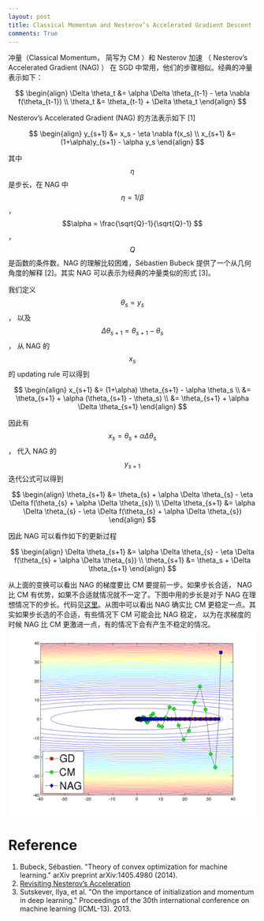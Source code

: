```yaml
---
layout: post
title: Classical Momentum and Nesterov’s Accelerated Gradient Descent
comments: True
---
```


冲量（Classical Momentum， 简写为 CM ）和 Nesterov 加速 （ Nesterov’s Accelerated Gradient (NAG) ） 在 SGD 中常用，他们的步骤相似。经典的冲量表示如下：

$$
\begin{align}
\Delta \theta_t &= \alpha \Delta \theta_{t-1} - \eta \nabla f(\theta_{t-1}) \\
\theta_t &= \theta_{t-1} + \Delta \theta_t
\end{align}
$$

Nesterov’s Accelerated Gradient (NAG) 的方法表示如下 [1]

$$
\begin{align}
y_{s+1} &= x_s - \eta \nabla f(x_s) \\
x_{s+1} &= (1+\alpha)y_{s+1} - \alpha y_s
\end{align}
$$

其中 $$ \eta $$ 是步长，在 NAG 中 $$ \eta = 1/\beta$$， $$\alpha = \frac{\sqrt{Q}-1}{\sqrt{Q}-1} $$， $$ Q$$ 是函数的条件数。NAG 的理解比较困难，Sébastien Bubeck 提供了一个从几何角度的解释 [2]。其实 NAG 可以表示为经典的冲量类似的形式 [3]。


我们定义 $$ \theta_s = y_s$$， 以及 $$ \Delta \theta_{s+1} = \theta_{s+1} - \theta_s$$， 从 NAG 的 $$ x_s$$ 的 updating rule 可以得到

$$
\begin{align}
x_{s+1} &= (1+\alpha) \theta_{s+1} - \alpha \theta_s \\
&= \theta_{s+1} + \alpha (\theta_{s+1} - \theta_s) \\
&= \theta_{s+1} + \alpha \Delta \theta_{s+1}
\end{align}
$$

因此有 $$x_{s} = \theta_{s} + \alpha \Delta \theta_{s}$$， 代入 NAG 的 $$ y_{s+1}$$ 迭代公式可以得到

$$
\begin{align}
 \theta_{s+1} &= \theta_{s} + \alpha \Delta \theta_{s} - \eta \Delta f(\theta_{s} + \alpha \Delta \theta_{s}) \\
 \Delta \theta_{s+1} &= \alpha \Delta \theta_{s} - \eta \Delta f(\theta_{s} + \alpha \Delta \theta_{s})
\end{align}
$$

因此 NAG 可以看作如下的更新过程

$$
\begin{align}
\Delta \theta_{s+1} &= \alpha \Delta \theta_{s} - \eta \Delta f(\theta_{s} + \alpha \Delta \theta_{s}) \\
\theta_{s+1} &=  \theta_s + \Delta \theta_{s+1} 
\end{align}
$$

从上面的变换可以看出 NAG 的梯度要比 CM 要提前一步。如果步长合适， NAG 比 CM 有优势，如果不合适就情况就不一定了。下图中用的步长是对于 NAG 在理想情况下的步长。代码见[这里](https://gist.github.com/cswhjiang/676b410a975b65761e8d)。从图中可以看出 NAG 确实比 CM 更稳定一点。其实如果步长选的不合适，有些情况下 CM 可能会比 NAG 稳定， 以为在求梯度的时候 NAG 比 CM 更激进一点，有的情况下会有产生不稳定的情况。
![nag和cm的比较](/figures/gd_cm_nag_my.png)




# Reference
1. Bubeck, Sébastien. "Theory of convex optimization for machine learning." arXiv preprint arXiv:1405.4980 (2014).
2. [Revisiting Nesterov’s Acceleration](https://blogs.princeton.edu/imabandit/2015/06/30/revisiting-nesterovs-acceleration/)
3. Sutskever, Ilya, et al. "On the importance of initialization and momentum in deep learning." Proceedings of the 30th international conference on machine learning (ICML-13). 2013.
